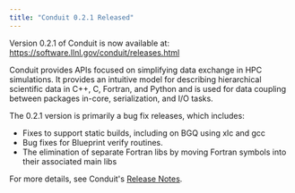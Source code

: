 ```yaml
---
title: "Conduit 0.2.1 Released"
---
```


Version 0.2.1 of Conduit is now available at: https://software.llnl.gov/conduit/releases.html

Conduit provides APIs focused on simplifying data exchange in HPC simulations. It provides an intuitive model for describing hierarchical scientific data in C++, C, Fortran, and Python and is used for data coupling between packages in-core, serialization, and I/O tasks.

The 0.2.1 version is primarily a bug fix releases, which includes:

- Fixes to support static builds, including on BGQ using xlc and gcc
- Bug fixes for Blueprint verify routines.
- The elimination of separate Fortran libs by moving Fortran symbols into their associated main libs

For more details, see Conduit's [Release Notes](https://software.llnl.gov/conduit/releases.html#v0-2-1).
